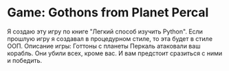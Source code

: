 # Game: Gothons from Planet Percal

Я создаю эту игру по книге "Легкий способ изучить Python". Если прошлую игру я создавал в процедурном стиле, то эта будет в стиле ООП.
Описание игры: Готтоны с планеты Перкаль атаковали ваш корабль. Они убили всех, кроме вас. И вам предстоит сразиться с ними и победить.
